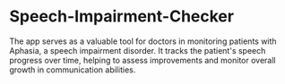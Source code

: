 # Speech-Impairment-Checker
The app serves as a valuable tool for doctors in monitoring patients with Aphasia, a speech impairment disorder. It tracks the patient's speech progress over time, helping to assess improvements and monitor overall growth in communication abilities.

